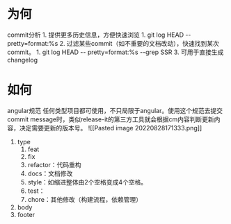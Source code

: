 # 为何
commit分析
	1. 提供更多历史信息，方便快速浏览
		1. git log HEAD --pretty=format:%s
	2. 过滤某些commit（如不重要的文档改动），快速找到某次commit。
		1. git log HEAD -- pretty=format:%s --grep SSR
	3. 可用于直接生成changelog
# 如何
angular规范
	任何类型项目都可使用，不只局限于angular。使用这个规范去提交commit message时，类似release-it的第三方工具就会根据cm内容判断更新内容，决定需要更新的版本号。
![[Pasted image 20220828171333.png]]
1. type
	1. feat
	2. fix
	3. refactor：代码重构
	4. docs：文档修改
	5. style：如缩进整体由2个空格变成4个空格。
	6. test：
	7. chore：其他修改（构建流程，依赖管理）
2. body
3. footer
